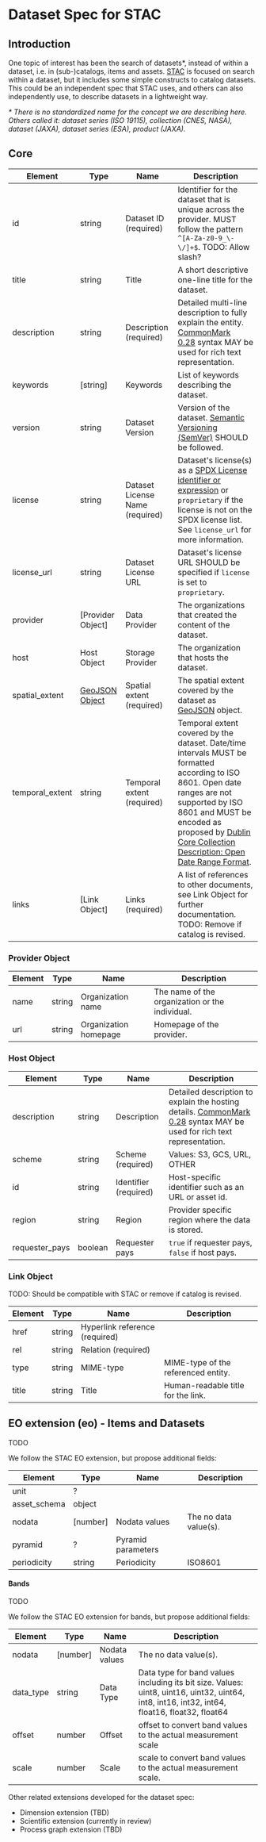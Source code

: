 # Dataset Spec for STAC

## Introduction

One topic of interest has been the search of datasets*, instead of within a dataset, i.e. in (sub-)catalogs, items and assets. [STAC](https://github.com/radiantearth/stac-spec) is focused on search within a dataset, but it includes some simple constructs to catalog datasets. This could be an independent spec that STAC uses, and others can also independently use, to describe datasets in a lightweight way.

*\* There is no standardized name for the concept we are describing here. Others called it: dataset series (ISO 19115), collection (CNES, NASA), dataset (JAXA), dataset series (ESA), product (JAXA).*

## Core

| Element         | Type                                  | Name                            | Description                                                  |
| --------------- | ------------------------------------- | ------------------------------- | ------------------------------------------------------------ |
| id              | string                                | Dataset ID (required)           | Identifier for the dataset that is unique across the provider. MUST follow the pattern ` ^[A-Za-z0-9_\-\/]+$ `. TODO: Allow slash? |
| title           | string                                | Title                           | A short descriptive one-line title for the dataset.          |
| description     | string                                | Description (required)          | Detailed multi-line description to fully explain the entity. [CommonMark 0.28](http://commonmark.org/) syntax MAY be used for rich text representation. |
| keywords        | [string]                              | Keywords                        | List of keywords describing the dataset.                     |
| version         | string                                | Dataset Version                 | Version of the dataset. [Semantic Versioning (SemVer)](https://semver.org/) SHOULD be followed. |
| license         | string                                | Dataset License Name (required) | Dataset's license(s) as a [SPDX License identifier or expression](https://spdx.org/licenses/) or `proprietary` if the license is not on the SPDX license list. See `license_url` for more information. |
| license_url     | string                                | Dataset License URL             | Dataset's license URL SHOULD be specified if `license` is set to `proprietary`. |
| provider        | [Provider Object]                     | Data Provider                   | The organizations that created the content of the dataset.   |
| host            | Host Object                           | Storage Provider                | The organization that hosts the dataset.                     |
| spatial_extent  | [GeoJSON Object](http://geojson.org/) | Spatial extent (required)       | The spatial extent covered by the dataset as [GeoJSON](http://geojson.org/) object. |
| temporal_extent | string                                | Temporal extent (required)      | Temporal extent covered by the dataset. Date/time intervals MUST be formatted according to ISO 8601. Open date ranges are not supported by ISO 8601 and MUST be encoded as proposed by [Dublin Core Collection Description: Open Date Range Format](http://www.ukoln.ac.uk/metadata/dcmi/date-dccd-odrf/2005-08-13/). |
| links           | [Link Object]                         | Links (required)                | A list of references to other documents, see Link Object for further documentation. TODO: Remove if catalog is revised. |

### Provider Object

| Element | Type   | Name                  | Description                                     |
| ------- | ------ | --------------------- | ----------------------------------------------- |
| name    | string | Organization name     | The name of the organization or the individual. |
| url     | string | Organization homepage | Homepage of the provider.                       |

###  Host Object

| Element        | Type    | Name                  | Description                                                  |
| -------------- | ------- | --------------------- | ------------------------------------------------------------ |
| description    | string  | Description           | Detailed description to explain the hosting details. [CommonMark 0.28](http://commonmark.org/) syntax MAY be used for rich text representation. |
| scheme         | string  | Scheme (required)     | Values: S3, GCS, URL, OTHER                                  |
| id             | string  | Identifier (required) | Host-specific identifier such as an URL or asset id.         |
| region         | string  | Region                | Provider specific region where the data is stored.           |
| requester_pays | boolean | Requester pays        | `true` if requester pays, `false` if host pays.              |

### Link Object

TODO: Should be compatible with STAC or remove if catalog is revised.

| Element | Type   | Name                           | Description                         |
| ------- | ------ | ------------------------------ | ----------------------------------- |
| href    | string | Hyperlink reference (required) |                                     |
| rel     | string | Relation (required)            |                                     |
| type    | string | MIME-type                      | MIME-type of the referenced entity. |
| title   | string | Title                          | Human-readable title for the link.  |

##  EO extension (eo) - Items and Datasets

TODO

We follow the STAC EO extension, but propose additional fields:

| Element      | Type     | Name               | Description           |
| ------------ | -------- | ------------------ | --------------------- |
| unit         | ?        |                    |                       |
| asset_schema | object   |                    |                       |
| nodata       | [number] | Nodata values      | The no data value(s). |
| pyramid      | ?        | Pyramid parameters |                       |
| periodicity  | string   | Periodicity        | ISO8601               |

#### Bands

TODO

We follow the STAC EO extension for bands, but propose additional fields:

| Element   | Type     | Name          | Description                                                  |
| --------- | -------- | ------------- | ------------------------------------------------------------ |
| nodata    | [number] | Nodata values | The no data value(s).                                        |
| data_type | string   | Data Type     | Data type for band values including its bit size. Values: uint8, uint16, uint32, uint64, int8, int16, int32, int64, float16, float32, float64 |
| offset    | number   | Offset        | offset to convert band values to the actual measurement scale |
| scale     | number   | Scale         | scale to convert band values to the actual measurement scale. |

Other related extensions developed for the dataset spec:

* Dimension extension (TBD)
* Scientific extension (currently in review)
* Process graph extension (TBD)